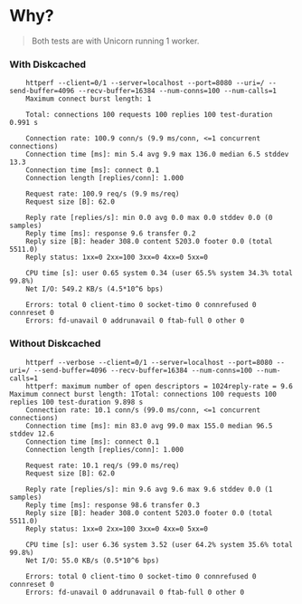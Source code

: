 # Why?

> Both tests are with Unicorn running 1 worker.

### With Diskcached

        httperf --client=0/1 --server=localhost --port=8080 --uri=/ --send-buffer=4096 --recv-buffer=16384 --num-conns=100 --num-calls=1
        Maximum connect burst length: 1

        Total: connections 100 requests 100 replies 100 test-duration 0.991 s

        Connection rate: 100.9 conn/s (9.9 ms/conn, <=1 concurrent connections)
        Connection time [ms]: min 5.4 avg 9.9 max 136.0 median 6.5 stddev 13.3
        Connection time [ms]: connect 0.1
        Connection length [replies/conn]: 1.000

        Request rate: 100.9 req/s (9.9 ms/req)
        Request size [B]: 62.0

        Reply rate [replies/s]: min 0.0 avg 0.0 max 0.0 stddev 0.0 (0 samples)
        Reply time [ms]: response 9.6 transfer 0.2
        Reply size [B]: header 308.0 content 5203.0 footer 0.0 (total 5511.0)
        Reply status: 1xx=0 2xx=100 3xx=0 4xx=0 5xx=0

        CPU time [s]: user 0.65 system 0.34 (user 65.5% system 34.3% total 99.8%)
        Net I/O: 549.2 KB/s (4.5*10^6 bps)

        Errors: total 0 client-timo 0 socket-timo 0 connrefused 0 connreset 0
        Errors: fd-unavail 0 addrunavail 0 ftab-full 0 other 0


### Without Diskcached

        httperf --verbose --client=0/1 --server=localhost --port=8080 --uri=/ --send-buffer=4096 --recv-buffer=16384 --num-conns=100 --num-calls=1
        httperf: maximum number of open descriptors = 1024reply-rate = 9.6     Maximum connect burst length: 1Total: connections 100 requests 100 replies 100 test-duration 9.898 s
        Connection rate: 10.1 conn/s (99.0 ms/conn, <=1 concurrent connections)
        Connection time [ms]: min 83.0 avg 99.0 max 155.0 median 96.5 stddev 12.6
        Connection time [ms]: connect 0.1
        Connection length [replies/conn]: 1.000

        Request rate: 10.1 req/s (99.0 ms/req)
        Request size [B]: 62.0

        Reply rate [replies/s]: min 9.6 avg 9.6 max 9.6 stddev 0.0 (1 samples)
        Reply time [ms]: response 98.6 transfer 0.3
        Reply size [B]: header 308.0 content 5203.0 footer 0.0 (total 5511.0)
        Reply status: 1xx=0 2xx=100 3xx=0 4xx=0 5xx=0

        CPU time [s]: user 6.36 system 3.52 (user 64.2% system 35.6% total 99.8%)
        Net I/O: 55.0 KB/s (0.5*10^6 bps)

        Errors: total 0 client-timo 0 socket-timo 0 connrefused 0 connreset 0
        Errors: fd-unavail 0 addrunavail 0 ftab-full 0 other 0



